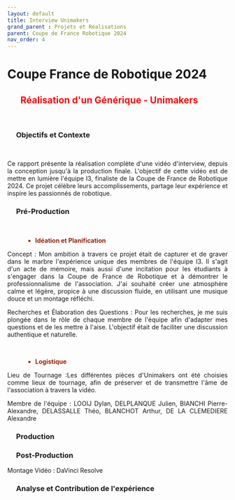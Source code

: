 ```yaml
---
layout: default
title: Interview Unimakers
grand_parent : Projets et Réalisations
parent: Coupe de France Robotique 2024
nav_order: 4
---
```


<h1><strong>Coupe France de Robotique 2024</strong></h1>

<h2 style="color: red; margin-left: 30px;"><strong>Réalisation d'un Générique - Unimakers</strong></h2>

<br>

<h3 style="margin-left: 20px;">Objectifs et Contexte</h3>

<br>

<p align="justify">Ce rapport présente la réalisation complète d'une vidéo d'interview, depuis la conception jusqu'à la production finale. L'objectif de cette vidéo est de mettre en lumière l'équipe I3, finaliste de la Coupe de France de Robotique 2024. Ce projet célèbre leurs accomplissements, partage leur expérience et inspire les passionnés de robotique.</p>

<h3 style="margin-left: 20px;">Pré-Production</h3>

<br>

<dev>
<ul style="margin-left: 40px; color: #96230A">
    <li><strong>Idéation et Planification</strong></li>
</ul></dev>

<p align="justify">Concept : Mon ambition à travers ce projet était de capturer et de graver dans le marbre l'expérience unique des membres de l'équipe I3. Il s'agit d'un acte de mémoire, mais aussi d'une incitation pour les étudiants à s'engager dans la Coupe de France de Robotique et à démontrer le professionnalisme de l'association. J'ai souhaité créer une atmosphère calme et légère, propice à une discussion fluide, en utilisant une musique douce et un montage réfléchi.</p>

<p align="justify">Recherches et Élaboration des Questions : Pour les recherches, je me suis plongée dans le rôle de chaque membre de l'équipe afin d'adapter mes questions et de les mettre à l'aise. L'objectif était de faciliter une discussion authentique et naturelle.</p>

<br>

<dev>
<ul style="margin-left: 40px; color: #96230A">
    <li><strong>Logistique</strong></li>
</ul></dev>

<p align="justify">Lieu de Tournage :Les différentes pièces d'Unimakers ont été choisies comme lieux de tournage, afin de préserver et de transmettre l'âme de l'association à travers la vidéo. </p>
<p align="justify">Membre de l'équipe : LOOIJ Dylan, DELPLANQUE Julien, BIANCHI Pierre-Alexandre, DELASSALLE Théo, BLANCHOT Arthur, DE LA CLEMEDIERE Alexandre</p>

<h3 style="margin-left: 20px;">Production</h3>

<h3 style="margin-left: 20px;">Post-Production</h3>

<p align="justify">Montage Vidéo : DaVinci Resolve</p>

<h3 style="margin-left: 20px;">Analyse et Contribution de l'expérience</h3>